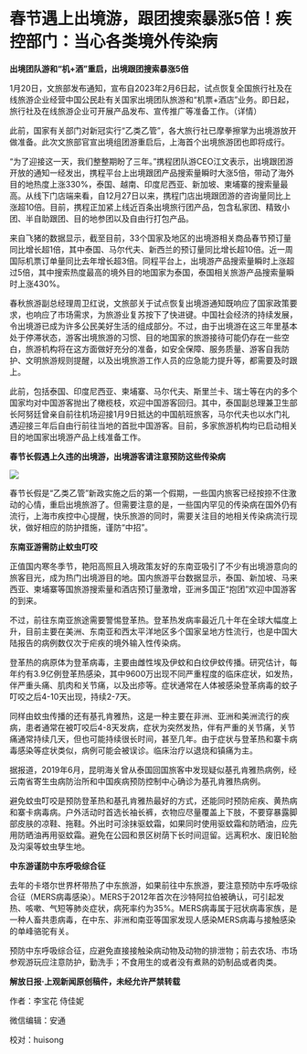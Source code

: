 # 春节遇上出境游，跟团搜索暴涨5倍！疾控部门：当心各类境外传染病

**出境团队游和“机+酒”重启，出境跟团搜索暴涨5倍**

1月20日，文旅部发布通知，宣布自2023年2月6日起，试点恢复全国旅行社及在线旅游企业经营中国公民赴有关国家出境团队旅游和“机票+酒店”业务。即日起，旅行社及在线旅游企业可开展产品发布、宣传推广等准备工作。（详情）

此前，国家有关部门对新冠实行“乙类乙管”，各大旅行社已摩拳擦掌为出境游放开做准备。此次文旅部官宣出境组团游重启后，上海首个出境旅游团也即将成行。

“为了迎接这一天，我们整整期盼了三年。”携程团队游CEO江文表示，出境跟团游开放的通知一经发出，携程平台上出境跟团产品搜索量瞬时大涨5倍，带动了海外目的地热度上涨330%，泰国、越南、印度尼西亚、新加坡、柬埔寨的搜索量最高。从线下门店端来看，自12月27日以来，携程门店出境跟团游的咨询量同比上涨超10倍。目前，携程正加紧上线近百条出境旅行团产品，包含私家团、精致小团、半自助跟团、目的地参团以及自由行打包产品。

来自飞猪的数据显示，截至目前，33个国家及地区的出境游相关商品春节预订量同比增长超1倍，其中泰国、马尔代夫、新西兰的预订量同比增长超10倍。近一周国际机票订单量同比去年增长超3倍。同程平台上，出境游产品搜索量瞬时上涨超过5倍，其中搜索热度最高的境外目的地国家为泰国，泰国相关旅游产品搜索量瞬时上涨430%。

春秋旅游副总经理周卫红说，文旅部关于试点恢复出境游通知既响应了国家政策要求，也响应了市场需求，为旅游业复苏按下了快进键。中国社会经济的持续发展，令出境游已成为许多公民美好生活的组成部分。不过，由于出境游在这三年里基本处于停滞状态，游客出境旅游的习惯、目的地国家的旅游接待可能仍存在一些空白，旅游机构将在这方面做好充分的准备，如安全保障、服务质量、游客自我防护、文明旅游规则提醒，以及出境旅游工作人员的应急能力提升等，都需要及时跟上。

此前，包括泰国、印度尼西亚、柬埔寨、马尔代夫、斯里兰卡、瑞士等在内的多个国家均对中国游客抛出了橄榄枝，欢迎中国游客回归。其中，泰国副总理兼卫生部长阿努廷曾亲自前往机场迎接1月9日抵达的中国航班旅客，马尔代夫也以水门礼遇迎接三年后自由行前往当地的首批中国游客。目前，多家旅游机构均已启动相关目的地国家出境游产品上线准备工作。

**春节长假遇上久违的出境游，出境游客请注意预防这些传染病**

![](https://inews.gtimg.com/newsapp_bt/0/15621351771/1000)

春节长假是“乙类乙管”新政实施之后的第一个假期，一些国内旅客已经按捺不住激动的心情，重启出境旅游了。但需要注意的是，一些国内罕见的传染病在国外仍有流行，上海市疾控中心提醒，快乐旅游的同时，需要关注目的地相关传染病流行现状，做好相应的防护措施，谨防“中招”。

**东南亚游需防止蚊虫叮咬**

正值国内寒冬季节，艳阳高照且入境政策友好的东南亚吸引了不少有出境游意向的旅客目光，成为热门出境游目的地。国内旅游平台数据显示，泰国、新加坡、马来西亚、柬埔寨等国旅游搜索量和酒店预订量激增，亚洲多国正“抱团”欢迎中国游客的到来。

不过，前往东南亚旅途需要警惕登革热。登革热发病率最近几十年在全球大幅度上升，目前主要在美洲、东南亚和西太平洋地区多个国家呈地方性流行，也是中国大陆报告的病例数仅次于疟疾的境外输入性传染病。

登革热的病原体为登革病毒，主要由雌性埃及伊蚊和白纹伊蚊传播。研究估计，每年约有3.9亿例登革热感染，其中9600万出现不同严重程度的临床症状，如发热，伴严重头痛、肌肉和关节痛，以及出疹等。症状通常在人体被感染登革病毒的蚊子叮咬之后4-10天出现，持续2-7天。

同样由蚊虫传播的还有基孔肯雅热，这是一种主要在非洲、亚洲和美洲流行的疾病，患者通常在被叮咬后4-8天发病，症状为突然发热，伴有严重的关节痛，关节痛通常持续几天，但也可能持续很长时间，甚至几年。由于症状与登革热和寨卡病毒感染等症状类似，病例可能会被误诊。临床治疗以退烧和镇痛为主。

据报道，2019年6月，昆明海关曾从泰国回国旅客中发现疑似基孔肯雅热病例，经云南省寄生虫病防治所和中国疾病预防控制中心确诊为基孔肯雅热病例。

避免蚊虫叮咬是预防登革热和基孔肯雅热最好的方式，还能同时预防疟疾、黄热病和寨卡病毒病。户外活动时首选长袖长裤，衣物应尽量覆盖上下肢，不要穿暴露脚部皮肤的凉鞋、拖鞋。外出时可涂抹驱蚊霜，如果同时使用驱蚊霜和防晒油，应先用防晒油再用驱蚊霜。避免在公园和景区树荫下长时间逗留。远离积水、废旧轮胎及沟渠等蚊虫孳生地。

**中东游谨防中东呼吸综合征**

去年的卡塔尔世界杯带热了中东旅游，如果前往中东旅游，要注意预防中东呼吸综合征（MERS病毒感染）。MERS于2012年首次在沙特阿拉伯被确认，可引起发热、咳嗽、气短等肺炎症状，病死率约为35%。MERS病毒属于冠状病毒家族，是一种人畜共患病毒，在中东、非洲和南亚等国家发现人感染MERS病毒与接触感染的单峰骆驼有关。

预防中东呼吸综合征，应避免直接接触染病动物及动物的排泄物；前去农场、市场参观游玩应注意防护，勤洗手；不食用生的或者没有煮熟的奶制品或者肉类。

**解放日报·上观新闻原创稿件，未经允许严禁转载**

作者：李宝花 侍佳妮

微信编辑：安通

校对：huisong

